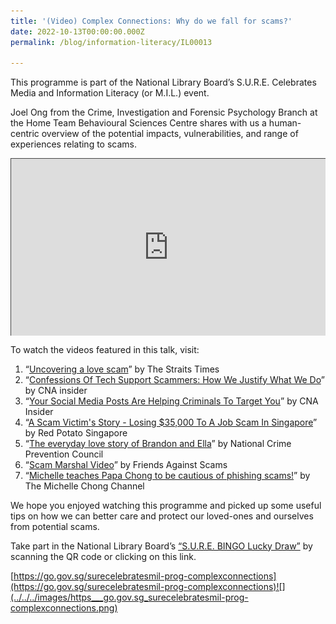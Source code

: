 ```yaml
---
title: '(Video) Complex Connections: Why do we fall for scams?'
date: 2022-10-13T00:00:00.000Z
permalink: /blog/information-literacy/IL00013

---
```


This programme is part of the National Library Board’s S.U.R.E. Celebrates Media and Information Literacy (or M.I.L.) event.

 

Joel Ong from the Crime, Investigation and Forensic Psychology Branch at the Home Team Behavioural Sciences Centre shares with us a human-centric overview of the potential impacts, vulnerabilities, and range of experiences relating to scams.

 <style>.embed-container { position: relative; padding-bottom: 56.25%; height: 0; overflow: hidden; max-width: 100%; } .embed-container iframe, .embed-container object, .embed-container embed { position: absolute; top: 0; left: 0; width: 100%; height: 100%; }</style><div class='embed-container'>
<iframe src="https://nlb.ap.panopto.com/Panopto/Pages/Embed.aspx?id=12c43b83-8445-4582-a0ea-af33001edee8&autoplay=false&offerviewer=false&showtitle=true&showbrand=true&start=0&interactivity=all" height="405" width="720" style="border: 1px solid #464646;" allowfullscreen allow="autoplay"></iframe></div>

 To watch the videos featured in this talk, visit:

1. “[Uncovering a love scam](https://www.youtube.com/watch?v=Bhvg-6W7eU8)” by The Straits Times 
2. “[Confessions Of Tech Support Scammers: How We Justify What We Do](https://www.youtube.com/watch?v=X4nUSf_ZS3w )” by CNA insider 
3. “[Your Social Media Posts Are Helping Criminals To Target You](https://www.youtube.com/watch?v=zomo9OKXW6I )” by CNA Insider
4. “[A Scam Victim's Story - Losing $35,000 To A Job Scam In Singapore](https://www.youtube.com/watch?v=XUnRXNyzGnU)” by Red Potato Singapore
5. “[The everyday love story of Brandon and Ella](https://www.youtube.com/watch?v=yWAL2o3Ypss)” by National Crime Prevention Council 
6. “[Scam Marshal Video](https://youtu.be/oPbCf_4Sxvk)” by Friends Against Scams
7. “[Michelle teaches Papa Chong to be cautious of phishing scams!]()” by The Michelle Chong Channel





We hope you enjoyed watching this programme and picked up some useful tips on how we can better care and protect our loved-ones and ourselves from potential scams.

 

Take part in the National Library Board’s [“S.U.R.E. BINGO Lucky Draw”](https://sure.nlb.gov.sg/events/surecelebratesmil-bingo-howtoplay/) by scanning the QR code or clicking on this link.

[https://go.gov.sg/surecelebratesmil-prog-complexconnections](https://go.gov.sg/surecelebratesmil-prog-complexconnections)![](../../../images/https___go.gov.sg_surecelebratesmil-prog-complexconnections.png)

 
